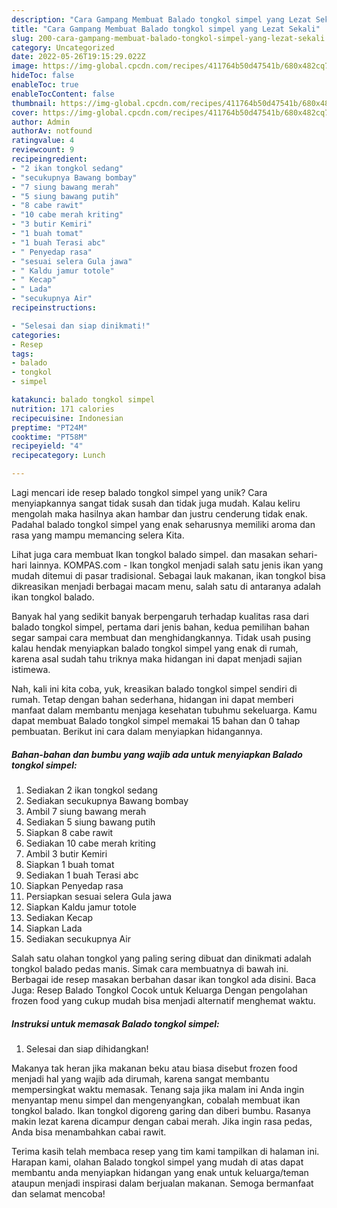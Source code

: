 ```yaml
---
description: "Cara Gampang Membuat Balado tongkol simpel yang Lezat Sekali"
title: "Cara Gampang Membuat Balado tongkol simpel yang Lezat Sekali"
slug: 200-cara-gampang-membuat-balado-tongkol-simpel-yang-lezat-sekali
category: Uncategorized
date: 2022-05-26T19:15:29.022Z
image: https://img-global.cpcdn.com/recipes/411764b50d47541b/680x482cq70/balado-tongkol-simpel-foto-resep-utama.jpg
hideToc: false
enableToc: true
enableTocContent: false
thumbnail: https://img-global.cpcdn.com/recipes/411764b50d47541b/680x482cq70/balado-tongkol-simpel-foto-resep-utama.jpg
cover: https://img-global.cpcdn.com/recipes/411764b50d47541b/680x482cq70/balado-tongkol-simpel-foto-resep-utama.jpg
author: Admin
authorAv: notfound
ratingvalue: 4
reviewcount: 9
recipeingredient:
- "2 ikan tongkol sedang"
- "secukupnya Bawang bombay"
- "7 siung bawang merah"
- "5 siung bawang putih"
- "8 cabe rawit"
- "10 cabe merah kriting"
- "3 butir Kemiri"
- "1 buah tomat"
- "1 buah Terasi abc"
- " Penyedap rasa"
- "sesuai selera Gula jawa"
- " Kaldu jamur totole"
- " Kecap"
- " Lada"
- "secukupnya Air"
recipeinstructions:

- "Selesai dan siap dinikmati!"
categories:
- Resep
tags:
- balado
- tongkol
- simpel

katakunci: balado tongkol simpel 
nutrition: 171 calories
recipecuisine: Indonesian
preptime: "PT24M"
cooktime: "PT58M"
recipeyield: "4"
recipecategory: Lunch

---
```





Lagi mencari ide resep balado tongkol simpel yang unik? Cara menyiapkannya sangat tidak susah dan tidak juga mudah. Kalau keliru mengolah maka hasilnya akan hambar dan justru cenderung tidak enak. Padahal balado tongkol simpel yang enak seharusnya memiliki aroma dan rasa yang mampu memancing selera Kita.





Lihat juga cara membuat Ikan tongkol balado simpel. dan masakan sehari-hari lainnya. KOMPAS.com - Ikan tongkol menjadi salah satu jenis ikan yang mudah ditemui di pasar tradisional. Sebagai lauk makanan, ikan tongkol bisa dikreasikan menjadi berbagai macam menu, salah satu di antaranya adalah ikan tongkol balado.

Banyak hal yang sedikit banyak berpengaruh terhadap kualitas rasa dari balado tongkol simpel, pertama dari jenis bahan, kedua pemilihan bahan segar sampai cara membuat dan menghidangkannya. Tidak usah pusing kalau hendak menyiapkan balado tongkol simpel yang enak di rumah, karena asal sudah tahu triknya maka hidangan ini dapat menjadi sajian istimewa.






Nah, kali ini kita coba, yuk, kreasikan balado tongkol simpel sendiri di rumah. Tetap dengan bahan sederhana, hidangan ini dapat memberi manfaat dalam membantu menjaga kesehatan tubuhmu sekeluarga. Kamu dapat membuat Balado tongkol simpel memakai 15 bahan dan 0 tahap pembuatan. Berikut ini cara dalam menyiapkan hidangannya.

<!--inarticleads1-->

##### Bahan-bahan dan bumbu yang wajib ada untuk menyiapkan Balado tongkol simpel:

1. Sediakan 2 ikan tongkol sedang
1. Sediakan secukupnya Bawang bombay
1. Ambil 7 siung bawang merah
1. Sediakan 5 siung bawang putih
1. Siapkan 8 cabe rawit
1. Sediakan 10 cabe merah kriting
1. Ambil 3 butir Kemiri
1. Siapkan 1 buah tomat
1. Sediakan 1 buah Terasi abc
1. Siapkan  Penyedap rasa
1. Persiapkan sesuai selera Gula jawa
1. Siapkan  Kaldu jamur totole
1. Sediakan  Kecap
1. Siapkan  Lada
1. Sediakan secukupnya Air


Salah satu olahan tongkol yang paling sering dibuat dan dinikmati adalah tongkol balado pedas manis. Simak cara membuatnya di bawah ini. Berbagai ide resep masakan berbahan dasar ikan tongkol ada disini. Baca Juga: Resep Balado Tongkol Cocok untuk Keluarga Dengan pengolahan frozen food yang cukup mudah bisa menjadi alternatif menghemat waktu. 

<!--inarticleads2-->

##### Instruksi untuk memasak Balado tongkol simpel:


1. Selesai dan siap dihidangkan!

Makanya tak heran jika makanan beku atau biasa disebut frozen food menjadi hal yang wajib ada dirumah, karena sangat membantu mempersingkat waktu memasak. Tenang saja jika malam ini Anda ingin menyantap menu simpel dan mengenyangkan, cobalah membuat ikan tongkol balado. Ikan tongkol digoreng garing dan diberi bumbu. Rasanya makin lezat karena dicampur dengan cabai merah. Jika ingin rasa pedas, Anda bisa menambahkan cabai rawit. 

Terima kasih telah membaca resep yang tim kami tampilkan di halaman ini. Harapan kami, olahan Balado tongkol simpel yang mudah di atas dapat membantu anda menyiapkan hidangan yang enak untuk keluarga/teman ataupun menjadi inspirasi dalam berjualan makanan. Semoga bermanfaat dan selamat mencoba!
